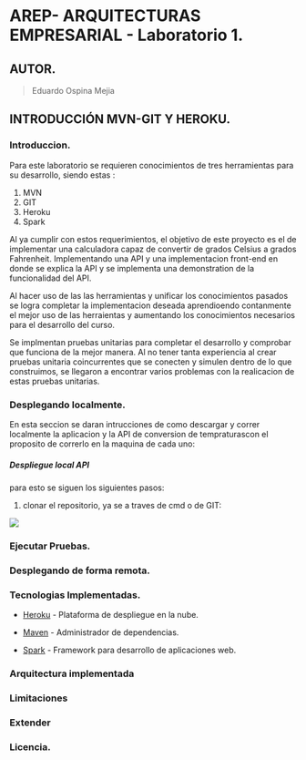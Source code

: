 # AREP- ARQUITECTURAS EMPRESARIAL - Laboratorio 1.

## AUTOR.

> Eduardo Ospina Mejia

## INTRODUCCIÓN MVN-GIT Y HEROKU.

### Introduccion.

Para este laboratorio se requieren conocimientos de tres herramientas para su desarrollo, siendo estas :
1) MVN
2) GIT
3) Heroku
4) Spark

Al ya cumplir con estos requerimientos, el objetivo de este proyecto es el de implementar una calculadora
capaz de convertir de grados Celsius a grados Fahrenheit. Implementando una API y una implementacion front-end
en donde se explica la API y se implementa una demonstration de la funcionalidad del API.

Al hacer uso de las las herramientas y unificar los conocimientos pasados se logra completar la implementacion deseada
aprendioendo contanmente el mejor uso de las herraientas y aumentando los conocimientos necesarios para el desarrollo del curso.

Se implmentan pruebas unitarias para completar el desarrollo y comprobar que funciona de la mejor manera. Al no tener tanta experiencia 
al crear pruebas unitaria coincurrentes que se conecten y simulen dentro de lo que construimos, se llegaron a encontrar varios problemas
con la realicacion de estas pruebas unitarias.

### Desplegando localmente.

En esta seccion se daran intrucciones de como descargar y correr localmente la aplicacion y la API de conversion de tempraturascon el proposito 
de correrlo en la maquina de cada uno:

##### Despliegue local API

para esto se siguen los siguientes pasos:

1) clonar el repositorio, ya se a traves de cmd o de GIT: 

![](https://i.postimg.cc/8zHQ5STd/Capture1.png)




### Ejecutar Pruebas.

### Desplegando de forma remota.

### Tecnologias Implementadas.

* [Heroku](https://heroku.com) - Plataforma de despliegue en la nube.

* [Maven](https://maven.apache.org/) - Administrador de dependencias.

* [Spark](http://sparkjava.com) - Framework para desarrollo de aplicaciones web.

### Arquitectura implementada

### Limitaciones

### Extender

### Licencia.

